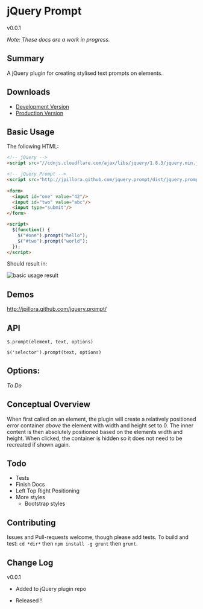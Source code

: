jQuery Prompt
=====
v0.0.1

*Note: These docs are a work in progress.*

Summary
---
A jQuery plugin for creating stylised text prompts on elements.

Downloads
---

* [Development Version]
* [Production Version]

Basic Usage
---

The following HTML:

``` html
<!-- jQuery -->
<script src="//cdnjs.cloudflare.com/ajax/libs/jquery/1.8.3/jquery.min.js"></script>

<!-- jQuery Prompt -->
<script src="http://jpillora.github.com/jquery.prompt/dist/jquery.prompt.min.js"></script>
 
<form>
  <input id="one" value="42"/>
  <input id="two" value="abc"/>
  <input type="submit"/>
</form>

<script>
  $(function() {
    $("#one").prompt("hello");
    $("#two").prompt("world");
  });
</script>
```

Should result in:

![basic usage result](http://jpillora.github.com/jquery.prompt/docs/screeny.png)

Demos
---
http://jpillora.github.com/jquery.prompt/

API
---

`$.prompt(element, text, options)`

`$('selector').prompt(text, options)`

Options:
---
*To Do*

Conceptual Overview
---
When first called on an element, the plugin will create a relatively positioned error container *above* the element with width and height set to 0. The inner content is then absolutely positioned based on the elements width and height. When clicked, the container is hidden so it does not need to be recreated if shown again. 

Todo
---
* Tests
* Finish Docs
* Left Top Right Positioning
* More styles
  * Bootstrap styles

Contributing
---
Issues and Pull-requests welcome, though please add tests. To build and test: `cd *dir*` then `npm install -g grunt` then `grunt`.

Change Log
---

v0.0.1

* Added to jQuery plugin repo

* Released !

  [Development Version]: http://jpillora.github.com/jquery.prompt/dist/jquery.prompt.js
  [Production Version]: http://jpillora.github.com/jquery.prompt/dist/jquery.prompt.min.js




